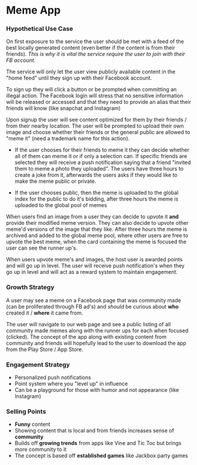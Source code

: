 # Meme App

### Hypothetical Use Case

On first exposure to the service the user should be met with a feed of the best locally generated content (even better if the content is from their friends). _This is why it is vital the service require the user to join with their FB account._

The service will only let the user view publicly available content in the "home feed" until they sign up with their Facebook account.

To sign up they will click a button or be prompted when committing an illegal action. The Facebook login will stress that no sensitive information will be released or accessed and that they need to provide an alias that their friends will know (like snapchat and Instagram)

Upon signup the user will see content optimized for them by their friends / from their nearby location. The user will be prompted to upload their own image and choose whether their friends or the general public are allowed to "meme it" (need a trademark name for this action).

* If the user chooses for their friends to meme it they can decide whether all of them can meme it or if only a selection can. If specific friends are selected they will receive a push notification saying that a friend "invited them to meme a photo they uploaded". The users have three hours to create a joke from it, afterwards the users asks if they would like to make the meme public or private.

* If the user chooses public, then the meme is uploaded to the global index for the public to do it's bidding, after three hours the meme is uploaded to the global pool of memes

When users find an image from a user they can decide to upvote it **and** provide their modified meme version. They can also decide to upvote other meme'd versions of the image that they like. After three hours the meme is archived and added to the global meme pool, where other users are free to upvote the best meme, when the card containing the meme is focused the user can see the runner up's.

When users upvote meme's and images, the host user is awarded points and will go up in level. The user will receive push notification's when they go up in level and will act as a reward system to maintain engagement.

### Growth Strategy

A user may see a meme on a Facebook page that was community made (can be proliferated through FB ad's) and _should_ be curious about **who** created it / **where** it came from.

The user will navigate to our web page and see a public listing of all community made memes along with the runner ups for each when focused (clicked). The concept of the app along with existing content from community and friends will hopefully lead to the user to download the app from the Play Store / App Store.


### Engagement Strategy

* Personalized push notifications
* Point system where you "level up" in influence
* Can be a playground for those with humor and not appearance (like Instagram)

### Selling Points

* **Funny** content
* Showing content that is local and from friends increases sense of **community**
* Builds off **growing trends** from apps like Vine and Tic Toc but brings more community to it
* The concept is based off **established games** like Jackbox party games